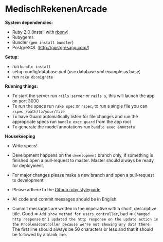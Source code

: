 MedischRekenenArcade
====================

**System dependencies:**
- Ruby 2.0 (install with [rbenv](https://github.com/sstephenson/rbenv))
- Rubygems
- Bundler (`gem install bundler`)
- PostgreSQL (http://postgresapp.com/)

**Setup:**
- run `bundle install`
- setup config/database.yml (use database.yml.example as base)
- run `rake db:migrate`

**Running things:**
- To start the server run `rails server` or `rails s`, this will launch the app on port 3000
- To run the specs run `rake spec` or `rspec`, to run a single file you can `rspec /path/to/your/file`
- To have Guard automatically listen for file changes and run the appropriate specs run `bundle exec guard` from the app root
- To generate the model annotations run `bundle exec annotate`

**Housekeeping**
- Write specs!
- Development happens on the `development` branch only, if something is finished open a pull-request to master. Master should always be ready for deployment.
- For major changes please make a new branch and open a pull-request to development
- Please adhere to the [Github ruby styleguide](https://github.com/styleguide/ruby)

- All code and commit messages should be in English
- Commit messages are written in the imperative with a short, descriptive title. Good => `Add show method for users_controller`, bad => `Changed http response` or `I updated the http response on the update action in the ProblemsController because we're not showing any data there`. The first line should always be 50 characters or less and that it should be followed by a blank line.
